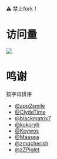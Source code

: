 ⚠️ 禁止fork！

# 访问量
![](http://profile-counter.glitch.me/RuCu6-QuanX/count.svg)

# 鸣谢
按字母排序
- [@app2smile](https://github.com/app2smile/rules)
- [@ClydeTime](https://github.com/ClydeTime)
- [@blackmatrix7](https://github.com/blackmatrix7/ios_rule_script/tree/master)
- [@kokoryh](https://github.com/kokoryh/Script)
- [@Keywos](https://github.com/Keywos/rule)
- [@Maasea](https://github.com/Maasea/sgmodule)
- [@zmqcherish](https://github.com/zmqcherish/proxy-script)
- [@zZPiglet](https://github.com/zZPiglet/Task/tree/master)
